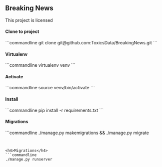 ## Breaking News
This project is licensed 

<h4>Clone to project</h4>
```commandline
git clone git@github.com:ToxicsData/BreakingNews.git
```

<h4>Virtualenv</h4>
```commandline
virtualenv venv
```

<h4>Activate</h4>
```commandline
source venv/bin/activate
```

<h4>Install</h4>
```commandline
pip install -r requirements.txt
```


<h4>Migrations</h4>
```commandline
./manage.py makemigrations && ./manage.py migrate

```


<h4>Migrations</h4>
```commandline
./manage.py runserver

```

